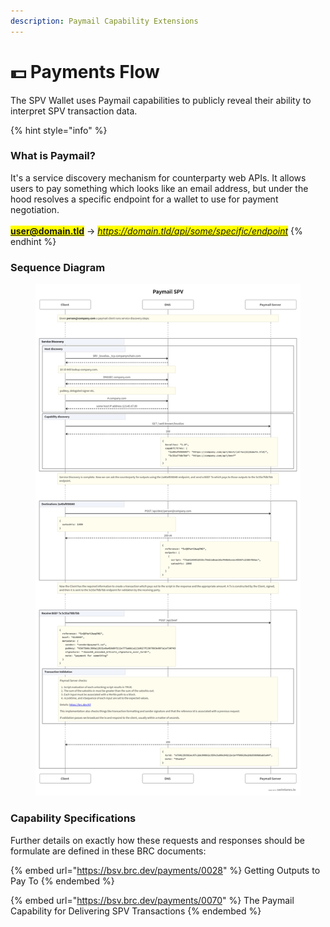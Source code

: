```yaml
---
description: Paymail Capability Extensions
---
```


# 💵 Payments Flow

The SPV Wallet uses Paymail capabilities to publicly reveal their ability to interpret SPV transaction data.

{% hint style="info" %}
### What is Paymail?

It's a service discovery mechanism for counterparty web APIs. It allows users to pay something which looks like an email address, but under the hood resolves a specific endpoint for a wallet to use for payment negotiation.\
\
<mark style="color:yellow;">**user@domain.tld**</mark> -> _<mark style="color:blue;">https://domain.tld/api/some/specific/endpoint</mark>_
{% endhint %}

### Sequence Diagram

<div data-full-width="true">

<figure><img src="../.gitbook/assets/cae55929eb3dc7aee3651b63bf8a0b76.png" alt=""><figcaption></figcaption></figure>

</div>

### Capability Specifications

Further details on exactly how these requests and responses should be formulate are defined in these BRC documents:

{% embed url="https://bsv.brc.dev/payments/0028" %}
Getting Outputs to Pay To
{% endembed %}

{% embed url="https://bsv.brc.dev/payments/0070" %}
The Paymail Capability for Delivering SPV Transactions
{% endembed %}
